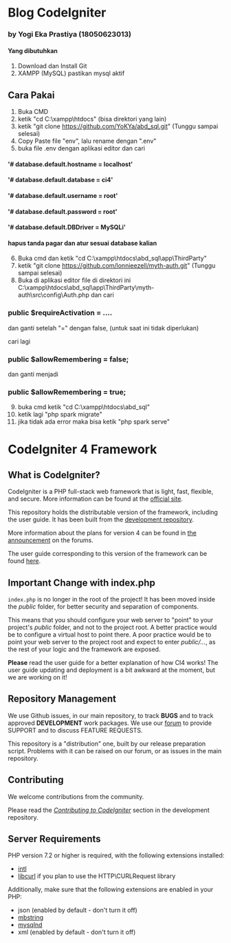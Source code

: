 # Blog CodeIgniter
### by Yogi Eka Prastiya (18050623013)

#### Yang dibutuhkan 
1. Download dan Install Git
2. XAMPP (MySQL) pastikan mysql aktif

## Cara Pakai
1. Buka CMD
2. ketik "cd C:\xampp\htdocs\" (bisa direktori yang lain)
3. ketik "git clone https://github.com/YoKYa/abd_sql.git" (Tunggu sampai selesai)
4. Copy Paste file "env", lalu rename dengan ".env"
5. buka file .env dengan aplikasi editor dan cari 

#### '# database.default.hostname = localhost'
#### '# database.default.database = ci4'
#### '# database.default.username = root'
#### '# database.default.password = root'
#### '# database.default.DBDriver = MySQLi'

#### hapus tanda pagar dan atur sesuai database kalian

6. Buka cmd dan ketik "cd C:\xampp\htdocs\abd_sql\app\ThirdParty"
7. ketik "git clone https://github.com/lonnieezell/myth-auth.git" (Tunggu sampai selesai)
8. Buka di aplikasi editor file di direktori ini
C:\xampp\htdocs\abd_sql\app\ThirdParty\myth-auth\src\config\Auth.php
dan cari 
### public $requireActivation = .... 
dan ganti setelah "=" dengan false, (untuk saat ini tidak diperlukan)

cari lagi
### public $allowRemembering = false;
dan ganti menjadi
### public $allowRemembering = true;

9. buka cmd ketik "cd C:\xampp\htdocs\abd_sql\"
10. ketik lagi "php spark migrate"
11. jika tidak ada error maka bisa ketik "php spark serve"




# CodeIgniter 4 Framework

## What is CodeIgniter?

CodeIgniter is a PHP full-stack web framework that is light, fast, flexible, and secure. 
More information can be found at the [official site](http://codeigniter.com).

This repository holds the distributable version of the framework,
including the user guide. It has been built from the 
[development repository](https://github.com/codeigniter4/CodeIgniter4).

More information about the plans for version 4 can be found in [the announcement](http://forum.codeigniter.com/thread-62615.html) on the forums.

The user guide corresponding to this version of the framework can be found
[here](https://codeigniter4.github.io/userguide/). 


## Important Change with index.php

`index.php` is no longer in the root of the project! It has been moved inside the *public* folder,
for better security and separation of components.

This means that you should configure your web server to "point" to your project's *public* folder, and
not to the project root. A better practice would be to configure a virtual host to point there. A poor practice would be to point your web server to the project root and expect to enter *public/...*, as the rest of your logic and the
framework are exposed.

**Please** read the user guide for a better explanation of how CI4 works!
The user guide updating and deployment is a bit awkward at the moment, but we are working on it!

## Repository Management

We use Github issues, in our main repository, to track **BUGS** and to track approved **DEVELOPMENT** work packages.
We use our [forum](http://forum.codeigniter.com) to provide SUPPORT and to discuss
FEATURE REQUESTS.

This repository is a "distribution" one, built by our release preparation script. 
Problems with it can be raised on our forum, or as issues in the main repository.

## Contributing

We welcome contributions from the community.

Please read the [*Contributing to CodeIgniter*](https://github.com/codeigniter4/CodeIgniter4/blob/develop/contributing.md) section in the development repository.

## Server Requirements

PHP version 7.2 or higher is required, with the following extensions installed: 

- [intl](http://php.net/manual/en/intl.requirements.php)
- [libcurl](http://php.net/manual/en/curl.requirements.php) if you plan to use the HTTP\CURLRequest library

Additionally, make sure that the following extensions are enabled in your PHP:

- json (enabled by default - don't turn it off)
- [mbstring](http://php.net/manual/en/mbstring.installation.php)
- [mysqlnd](http://php.net/manual/en/mysqlnd.install.php)
- xml (enabled by default - don't turn it off)
